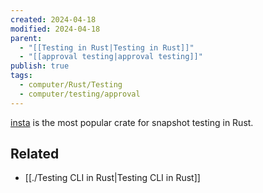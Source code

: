 ```yaml
---
created: 2024-04-18
modified: 2024-04-18
parent:
  - "[[Testing in Rust|Testing in Rust]]"
  - "[[approval testing|approval testing]]"
publish: true
tags:
  - computer/Rust/Testing
  - computer/testing/approval
---
```


[insta](https://crates.io/crates/insta) is the most popular crate for snapshot testing in Rust.

## Related
- [[./Testing CLI in Rust|Testing CLI in Rust]]